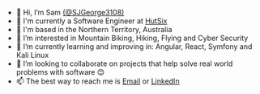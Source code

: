 - 👋 Hi, I’m Sam [(@SJGeorge3108)](https://github.com/SJGeorge3108)
- 🏢 I'm currently a Software Engineer at [HutSix](https://www.hutsix.com.au/team)
- 🦘 I'm based in the Northern Territory, Australia
- 👀 I’m interested in Mountain Biking, Hiking, Flying and Cyber Security
- 🌱 I’m currently learning and improving in: Angular, React, Symfony and Kali Linux
- 💞️ I’m looking to collaborate on projects that help solve real world problems with software 😊
- 📫 The best way to reach me is [Email](mailto:sam@palakunnu.com) or [LinkedIn](https://www.linkedin.com/in/sjgeorge3108/)
